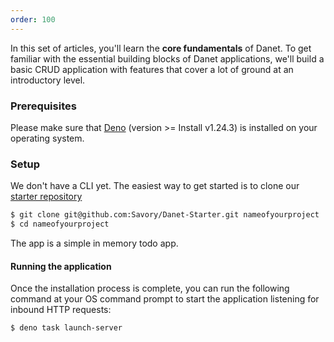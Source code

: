 ```yaml
---
order: 100
---
```


In this set of articles, you'll learn the **core fundamentals** of Danet. To get familiar with the essential building blocks of Danet applications, we'll build a basic CRUD application with features that cover a lot of ground at an introductory level.

### Prerequisites

Please make sure that [Deno](https://deno.land/) (version >= Install
v1.24.3) is installed on your operating system.

### Setup

We don't have a CLI yet. The easiest way to get started is to clone our [starter repository](https://github.com/Savory/Danet-Starter)
```bash
$ git clone git@github.com:Savory/Danet-Starter.git nameofyourproject
$ cd nameofyourproject
```

The app is a simple in memory todo app.

#### Running the application

Once the installation process is complete, you can run the following command at your OS command prompt to start the application listening for inbound HTTP requests:

  ```bash
$ deno task launch-server
```